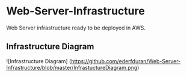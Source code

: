 # Web-Server-Infrastructure
Web Server infrastructure ready to be deployed in AWS.

## Infrastructure Diagram

![Infrastructure Diagram]
(https://github.com/ederfduran/Web-Server-Infrastructure/blob/master/InfrastuctureDiagram.png)
